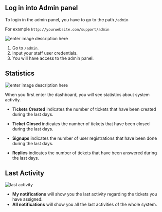 Log in into Admin panel
-------------
To login in the admin panel, you have to go to the path `/admin`

For example `http://yourwebsite.com/support/admin`

![enter image description here](http://i.imgur.com/4oiW18W.gif)

 1. Go to `/admin`.
 2. Input your staff user credentials.
 3. You will have access to the admin panel.
 

Statistics
-------
![enter image description here](https://lh6.googleusercontent.com/is-7KeVw2IWWOUCrEF5eHHDrKHuK9gNAKAe0ekPWyjztmi5RNxghmJ9_mbC1Yn2IuFT_1rz3ggX-bP4=w1366-h643)

 When you first enter the dashboard, you will see statistics about system activity.
 
 - **Tickets Created** indicates the number of tickets that have been created during the last days. 
 
 - **Ticket Closed** indicates the number of tickets that have been closed  during the last days. 
 
 - **Signups** indicates the number of user registrations that have been done during the last days.

 - **Replies** indicates the number of tickets that have been answered during the last days.

Last Activity
-------
![last activity]()

 - **My notifications** will show you the last activity regarding the tickets you have assigned.
 - **All notifications** will show you all the last activities of the whole system. 

